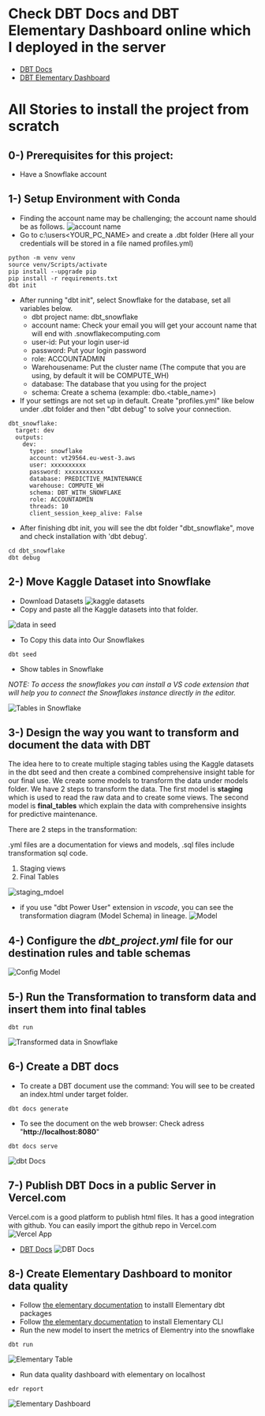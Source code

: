 # Check DBT Docs and DBT Elementary Dashboard online which I deployed in the server
- [DBT Docs](https://dbt-snowflake-project.vercel.app)
- [DBT Elementary Dashboard](https://dbt-snowfalkes-project-elementary-report.vercel.app/)


# All Stories to install the project from scratch
## 0-) Prerequisites for this project:
- Have a Snowflake account 
## 1-) Setup Environment with Conda
- Finding the account name may be challenging; the account name should be as follows.
![account name](docs/account_name.png)
- Go to c:\users\<YOUR_PC_NAME> and create a .dbt folder (Here all your credentials will be stored in a file named profiles.yml)
```
python -m venv venv
source venv/Scripts/activate
pip install --upgrade pip
pip install -r requirements.txt
dbt init
```
- After running "dbt init", select Snowflake for the database, set all variables below.
    - dbt project name: dbt_snowflake
    - account name: Check your email you will get your account name that will end with .snowflakecomputing.com
    - user-id: Put your login user-id
    - password: Put your login password
    - role: ACCOUNTADMIN
    - Warehousename: Put the cluster name (The compute that you are using, by default it will be COMPUTE_WH)
    - database: The database that you using for the project
    - schema: Create a schema (example: dbo.<table_name>)
- If your settings are not set up in default. Create "profiles.yml" like below under .dbt folder and then "dbt debug" to solve your connection.
```
dbt_snowflake:
  target: dev
  outputs:
    dev:
      type: snowflake
      account: vt29564.eu-west-3.aws
      user: xxxxxxxxxx
      password: xxxxxxxxxxx
      database: PREDICTIVE_MAINTENANCE
      warehouse: COMPUTE_WH
      schema: DBT_WITH_SNOWFLAKE
      role: ACCOUNTADMIN
      threads: 10
      client_session_keep_alive: False
```
- After finishing dbt init, you will see the dbt folder "dbt_snowflake", move and check installation with 'dbt debug'.
```
cd dbt_snowflake
dbt debug
```
## 2-) Move Kaggle Dataset into Snowflake
- Download Datasets
![kaggle datasets](docs/kaggle.jpg)
- Copy and paste all the Kaggle datasets into that folder.

![data in seed](docs/seed_data.jpg)

- To Copy this data into Our Snowflakes
```
dbt seed
```
- Show tables in Snowflake

*NOTE: To access the snowflakes you can install a VS code extension that will help you to connect the Snowflakes instance directly in the editor.*

![Tables in Snowflake](docs/raw_data.jpg)

## 3-) Design the way you want to transform and document the data with DBT
The idea here to to create multiple staging tables using the Kaggle datasets in the dbt seed and then create a combined comprehensive insight table for our final use. We create some models to transform the data under models folder. We have 2 steps to transform the data. The first model is **staging** which is used to read the raw data and to create some views. The second model is **final_tables** which explain the data with comprehensive insights for predictive maintenance.
<p>There are 2 steps in the transformation:</p>
.yml files are a documentation for views and models, .sql files include transformation sql code.

1. Staging views 
2. Final Tables

![staging_mdoel](docs/model_files.jpg)
- if you use "dbt Power User" extension in *vscode*, you can see the transformation diagram (Model Schema) in lineage.
![Model](docs/model.jpg)

## 4-) Configure the *dbt_project.yml* file for our destination rules and table schemas
![Config Model](docs/config_model.jpg)

## 5-) Run the Transformation to transform data and insert them into final tables
```
dbt run
```
![Transformed data in Snowflake](docs/transformed_data.jpg)

## 6-) Create a DBT docs
- To create a DBT document use the command:
You will see to be created an index.html under target folder.
```
dbt docs generate
```
- To see the document on the web browser: Check adress "**http://localhost:8080**"
```
dbt docs serve
```
![dbt Docs](docs/dbt_docs.jpg)


## 7-) Publish DBT Docs in a public Server in Vercel.com
Vercel.com is a good platform to publish html files. It has a good integration with github. You can easily import the github repo in Vercel.com
![Vercel App](docs/vercel1.jpg)

- [DBT Docs](https://dbt-snowflake-project.vercel.app)
![DBT Docs](docs/vercel2_dbtdocs.jpg)


## 8-) Create Elementary Dashboard to monitor data quality
- Follow [the elementary documentation](https://docs.elementary-data.com/oss/quickstart/quickstart-cli-package) to installl Elementary dbt packages
- Follow [the elementary documentation](https://docs.elementary-data.com/oss/quickstart/quickstart-cli) to install Elementary CLI
- Run the new model to insert the metrics of Elementry into the snowflake
```
dbt run
```
![Elementary Table](docs/elementary_table.jpg)

- Run data quality dashboard with elementary on localhost
```
edr report
```
![Elementary Dashboard](docs/elementary_dashboard.jpg)